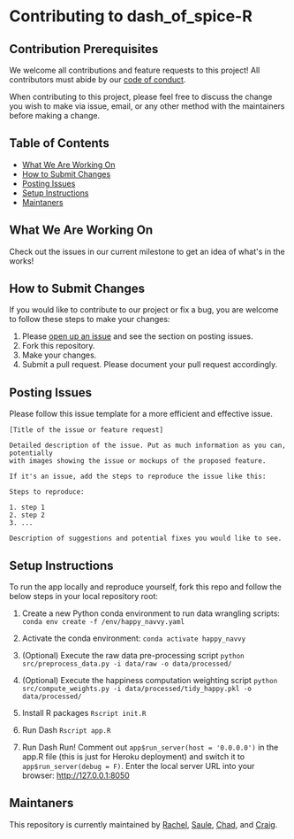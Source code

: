 # Contributing to dash_of_spice-R

## Contribution Prerequisites
We welcome all contributions and feature requests to this project! All contributors must abide by our [code of conduct](https://github.com/UBC-MDS/dash_of_spice-R/blob/main/CODE_OF_CONDUCT.md). 

When contributing to this project, please feel free to discuss the change you wish to make via issue, email, or any other method with the maintainers before making a change.

## Table of Contents
* [What We Are Working On](#what-we-are-working-on)
* [How to Submit Changes](#how-to-submit-changes)
* [Posting Issues](#posting-issues)
* [Setup Instructions](#setup-instructions)
* [Maintaners](#maintaners)

## What We Are Working On
Check out the issues in our current milestone to get an idea of what's in the works!

## How to Submit Changes
If you would like to contribute to our project or fix a bug, you are welcome to follow these steps to make your changes:
1. Please [open up an issue](https://github.com/UBC-MDS/dash_of_spice-R/issues) and see the section on posting issues. 
2. Fork this repository.
3. Make your changes.
4. Submit a pull request. Please document your pull request accordingly.

## Posting Issues

Please follow this issue template for a more efficient and effective issue.

```
[Title of the issue or feature request]

Detailed description of the issue. Put as much information as you can, potentially
with images showing the issue or mockups of the proposed feature.

If it's an issue, add the steps to reproduce the issue like this:
  
Steps to reproduce:

1. step 1
2. step 2
3. ...

Description of suggestions and potential fixes you would like to see.
```
## Setup Instructions
To run the app locally and reproduce yourself, fork this repo and follow the below steps in your local repository root:

1. Create a new Python conda environment to run data wrangling scripts:
`conda env create -f /env/happy_navvy.yaml`

2. Activate the conda environment:
`conda activate happy_navvy`

3. (Optional) Execute the raw data pre-processing script
`python src/preprocess_data.py -i data/raw -o data/processed/`

4. (Optional) Execute the happiness computation weighting script
`python src/compute_weights.py -i data/processed/tidy_happy.pkl -o data/processed/`

5. Install R packages
`Rscript init.R`

6. Run Dash
`Rscript app.R` 

7. Run Dash Run! Comment out `app$run_server(host = '0.0.0.0')` in the app.R file (this is just for Heroku deployment) and switch it to `app$run_server(debug = F)`. Enter the local server URL into your browser: http://127.0.0.1:8050

## Maintaners
This repository is currently maintained by [Rachel](https://github.com/rachelywong), [Saule](https://github.com/Saule-Atymtayeva), [Chad](https://github.com/ChadNeald), and [Craig](https://github.com/cmmclaug). 
